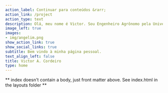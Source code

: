 ```yaml
---
action_label: Continuar para conteúdos &rarr;
action_link: /project
action_type: text
description: Olá, meu nome é Victor. Sou Engenheiro Agrônomo pela Universidade Federal de São João del-Rei (UFSJ), e atualmente mestrando em Ciências Florestais pela Universidade de Brasília (UnB). Essa página é destinada para compartilhar conhecimento de diversos assuntos relacionados a Sensoriamento Remoto, Manejo Florestal, Estatística, e outros assuntos em comum. Além disso, é um local em que eu possa centralizar o conhecimento adquirido ao decorrer dessa caminhada. Seja muito bem-vindo(a). Caso curta o conteúdo, compartilhe com os amigos.
image_left: true
images:
- img/angelim.png
show_action_link: true
show_social_links: true
subtitle: Bem vindo à minha página pessoal.
text_align_left: false
title: Victor A. Cordeiro
type: home
---
```


** index doesn't contain a body, just front matter above.
See index.html in the layouts folder **
